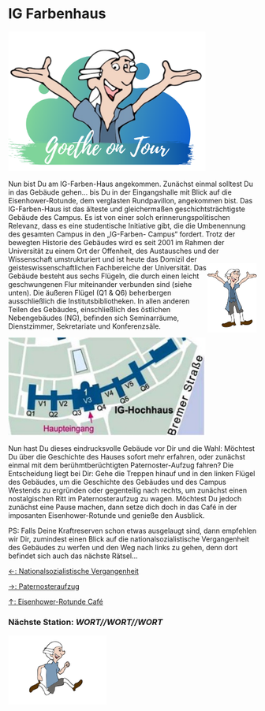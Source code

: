 # IG Farbenhaus
<p class="aligncenter">
    <img src="Logo.png" alt="centered image" width="400" />
</p>

Nun bist Du am IG-Farben-Haus angekommen. Zunächst einmal solltest Du in das
Gebäude gehen... bis Du in der Eingangshalle mit Blick auf die Eisenhower-Rotunde, dem verglasten Rundpavillon, angekommen bist. Das IG-Farben-Haus
ist das älteste und gleichermaßen geschichtsträchtigste Gebäude des Campus.
Es ist von einer solch erinnerungspolitischen Relevanz, dass es eine studentische
Initiative gibt, die die Umbenennung des gesamten Campus in den „IG-Farben-
Campus“ fordert. Trotz der bewegten Historie des Gebäudes wird es seit 2001 im
Rahmen der Universität zu einem Ort der Offenheit, des Austausches und der
Wissenschaft   umstrukturiert   und   ist   heute   das   Domizil   der
geisteswissenschaftlichen Fachbereiche der Universität. <img align="right" src="Pose3_1.svg" width="100"> 
Das Gebäude besteht aus sechs Flügeln, die durch einen leicht geschwungenen
Flur miteinander verbunden sind (siehe unten). Die äußeren Flügel (Q1 & Q6)
beherbergen ausschließlich die Institutsbibliotheken. In allen anderen Teilen des
Gebäudes,   einschließlich   des   östlichen   Nebengebäudes   (NG),   befinden   sich
Seminarräume, Dienstzimmer, Sekretariate und Konferenzsäle.

<img src="IG_Farben_Abb1.jpg" width="400">

Nun hast Du dieses eindrucksvolle Gebäude vor Dir und die Wahl: 
Möchtest Du über die Geschichte des Hauses sofort mehr erfahren, 
oder zunächst einmal mit dem berühmtberüchtigten Paternoster-Aufzug fahren? 
Die Entscheidung liegt bei Dir: Gehe die Treppen hinauf und in den linken Flügel 
des Gebäudes, um die Geschichte des Gebäudes und des Campus Westends zu ergründen 
oder gegenteilig nach rechts, um zunächst einen nostalgischen Ritt im Paternosteraufzug 
zu wagen. Möchtest Du jedoch zunächst eine Pause machen, dann setze dich doch in das 
Café in der imposanten Eisenhower-Rotunde und genieße den Ausblick. 

PS: Falls Deine Kraftreserven schon etwas ausgelaugt sind, dann empfehlen wir Dir, 
zumindest einen Blick auf die nationalsozialistische Vergangenheit des Gebäudes zu 
werfen und den Weg nach links zu gehen, denn dort befindet sich auch das nächste Rätsel...

[←: Nationalsozialistische Vergangenheit](IG_Farbenhaus_Nationalsozialistische_Vergangenheit.md)

[→: Paternosteraufzug](IG_Farbenhaus_Paternoster.md)

[↑: Eisenhower-Rotunde Café](IG_Farbenhaus_Eisenhower_Rotunde_Cafe.md)




### Nächste Station: _WORT//WORT//WORT_   
<img src="Pose2.svg" width="200">
